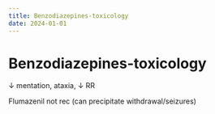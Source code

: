 ```yaml
---
title: Benzodiazepines-toxicology
date: 2024-01-01
---
```

# Benzodiazepines-toxicology


↓ mentation, ataxia, ↓ RR

Flumazenil not rec (can precipitate withdrawal/seizures)
